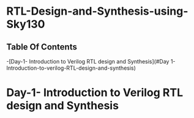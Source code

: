 # RTL-Design-and-Synthesis-using-Sky130

## Table Of Contents
-[Day-1- Introduction to Verilog RTL design and Synthesis](#Day 1- Introduction-to-verilog-RTL-design-and-synthesis)

# Day-1- Introduction to Verilog RTL design and Synthesis
  

